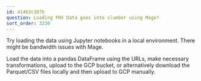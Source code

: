 ```yaml
---
id: 41463c387b
question: Loading FHV Data goes into slumber using Mage?
sort_order: 3230
---
```


Try loading the data using Jupyter notebooks in a local environment. There might be bandwidth issues with Mage.

Load the data into a pandas DataFrame using the URLs, make necessary transformations, upload to the GCP bucket, or alternatively download the Parquet/CSV files locally and then upload to GCP manually.